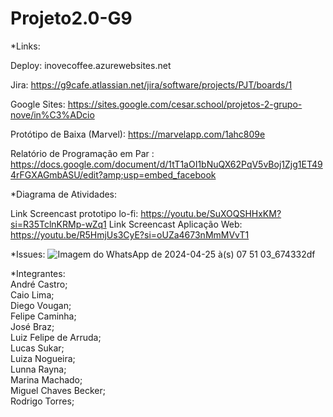 # Projeto2.0-G9

*Links:  

Deploy: inovecoffee.azurewebsites.net

Jira: https://g9cafe.atlassian.net/jira/software/projects/PJT/boards/1  

Google Sites: https://sites.google.com/cesar.school/projetos-2-grupo-nove/in%C3%ADcio

Protótipo de Baixa (Marvel): https://marvelapp.com/1ahc809e 

Relatório de Programação em Par : https://docs.google.com/document/d/1tT1aOI1bNuQX62PqV5vBoj1Zjg1ET494rFGXAGmbASU/edit?amp;usp=embed_facebook

*Diagrama de Atividades:

Link Screencast prototipo lo-fi: https://youtu.be/SuXOQSHHxKM?si=R35TclnKRMp-wZq1
Link Screencast Aplicação Web: https://youtu.be/R5HmjUs3CyE?si=oUZa4673nMmMVvT1

*Issues:
![Imagem do WhatsApp de 2024-04-25 à(s) 07 51 03_674332df](https://github.com/LucasSukar/Projeto2.0-G9/assets/142420463/d9ef0948-038e-4318-ad0d-d84936a38b11)

*Integrantes:  
André Castro;  
Caio Lima;  
Diego Vougan;  
Felipe Caminha;  
José Braz;  
Luiz Felipe de Arruda;  
Lucas Sukar;  
Luiza Nogueira;  
Lunna Rayna;  
Marina Machado;  
Miguel Chaves Becker;  
Rodrigo Torres;
